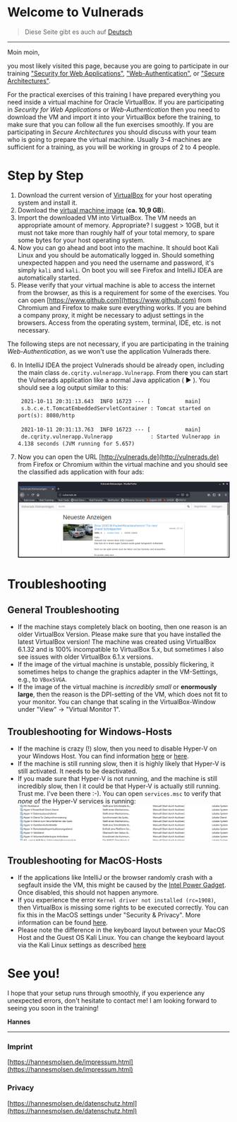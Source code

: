 # Welcome to Vulnerads

> Diese Seite gibt es auch auf [Deutsch](/?lang=de)

-----

Moin moin,

you most likely visited this page, because you are going to participate in our training ["Security for Web Applications"](https://oose.com/training/online-training-security-for-web-applications-in-english), ["Web-Authentication"](https://www.oose.de/seminar/web-authentifizierung/), or ["Secure Architectures"](https://www.oose.de/seminar/sichere-architekturen/).

For the practical exercises of this training I have prepared everything you need inside a virtual machine for Oracle VirtualBox. If you are participating in _Security for Web Applications_ or _Web-Authentication_ then you need to download the VM and import it into your VirtualBox before the training, to make sure that you can follow all the fun exercises smoothly. If you are participating in _Secure Architectures_ you should discuss with your team who is going to prepare the virtual machine. Usually 3-4 machines are sufficient for a training, as you will be working in groups of 2 to 4 people.

# Step by Step

1. Download the current version of [VirtualBox](https://www.virtualbox.org/wiki/Downloads) for your host operating system and install it.
2. Download the [virtual machine image](https://vulnerads.de/vm/) (**ca. 10,9 GB**).
3. Import the downloaded VM into VirtualBox. The VM needs an appropriate amount of memory. Appropriate? I suggest > 10GB, but it must not take more than roughly half of your total memory, to spare some bytes for your host operating system.
4. Now you can go ahead and boot into the machine. It should boot Kali Linux and you should be automatically logged in. Should something unexpected happen and you need the username and password, it's simply `kali` and `kali`. On boot you will see Firefox and IntelliJ IDEA are automatically started.
5. Please verify that your virtual machine is able to access the internet from the browser, as this is a requirement for some of the exercises. You can open [https://www.github.com](https://www.github.com) from Chromium and Firefox to make sure everything works. If you are behind a company proxy, it might be necessary to adjust settings in the browsers. Access from the operating system, terminal, IDE, etc. is not necessary.

The following steps are not necessary, if you are participating in the training _Web-Authentication_, as we won't use the application Vulnerads there.

6. In IntelliJ IDEA the project Vulnerads should be already open, including the main class `de.cqrity.vulnerapp.Vulnerapp`. From there you can start the Vulnerads application like a normal Java application ( ► ). You should see a log output similar to this:

        2021-10-11 20:31:13.643  INFO 16723 --- [           main]
        s.b.c.e.t.TomcatEmbeddedServletContainer : Tomcat started on port(s): 8080/http

        2021-10-11 20:31:13.763  INFO 16723 --- [           main]
        de.cqrity.vulnerapp.Vulnerapp            : Started Vulnerapp in 4.138 seconds (JVM running for 5.657)

7. Now you can open the URL [http://vulnerads.de](http://vulnerads.de) from Firefox or Chromium within the virtual machine and you should see the classified ads application with four ads:

    ![Vulnerads runs successfully](img/vulnerads.png "Vulnerads runs successfully")

# Troubleshooting

## General Troubleshooting

* If the machine stays completely black on booting, then one reason is an older VirtualBox Version. Please make sure that you have installed the latest VirtualBox version! The machine was created using VirtualBox 6.1.32 and is 100% incompatible to VirtualBox 5.x, but sometimes I also see issues with older VirtualBox 6.1.x versions.
* If the image of the virtual machine is unstable, possibly flickering, it sometimes helps to change the graphics adapter in the VM-Settings, e.g., to `VBoxSVGA`.
* If the image of the virtual machine is _incredibly small_ or **enormously large**, then the reason is the DPI-setting of the VM, which does not fit to your monitor. You can change that scaling in the VirtualBox-Window under "View" -> "Virtual Monitor 1".

## Troubleshooting for Windows-Hosts

* If the machine is crazy (!) slow, then you need to disable Hyper-V on your Windows Host. You can find information [here](https://support.microsoft.com/en-us/help/3204980/virtualization-applications-do-not-work-together-with-hyper-v-device-g) or [here](https://www.tenforums.com/tutorials/139405-run-hyper-v-virtualbox-vmware-same-computer.html).
* If the machine is still running slow, then it is highly likely that Hyper-V is still activated. It needs to be deactivated.
* If you made sure that Hyper-V is not running, and the machine is still incredibly slow, then I it could be that Hyper-V is actually still running. Trust me. I've been there :-). You can open `services.msc` to verify that _none_ of the Hyper-V services is running:
    ![Hyper-V Services are not running](img/servicesmsc.png "Hyper-V Services are not running")

## Troubleshooting for MacOS-Hosts

* If the applications like IntelliJ or the browser randomly crash with a segfault inside the VM, this might be caused by the [Intel Power Gadget](https://www.virtualbox.org/ticket/20076). Once disabled, this should not happen anymore.
* If you experience the error `Kernel driver not installed (rc=1908)`, then VirtualBox is missing some rights to be executed correctly. You can fix this in the MacOS settings under "Security & Privacy". More information can be found [here](https://www.howtogeek.com/658047/how-to-fix-virtualboxs-%E2%80%9Ckernel-driver-not-installed-rc-1908-error/).
* Please note the difference in the keyboard layout between your MacOS Host and the Guest OS Kali Linux. You can change the keyboard layout via the Kali Linux settings as described [here](https://mayadevbe.me/posts/linux_keyboard_layout/)

# See you!

I hope that your setup runs through smoothly, if you experience any unexpected errors, don't hesitate to contact me! I am looking forward to seeing you soon in the training!

**Hannes**

------

### Imprint

[https://hannesmolsen.de/impressum.html](https://hannesmolsen.de/impressum.html)

### Privacy

[https://hannesmolsen.de/datenschutz.html](https://hannesmolsen.de/datenschutz.html)


